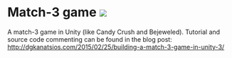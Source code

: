 # Match-3 game ![](https://gaforgithub.azurewebsites.net/api?repo=Match3StyleGame&empty)
A match-3 game in Unity (like Candy Crush and Bejeweled). Tutorial and source code commenting can be found in the blog post: http://dgkanatsios.com/2015/02/25/building-a-match-3-game-in-unity-3/
